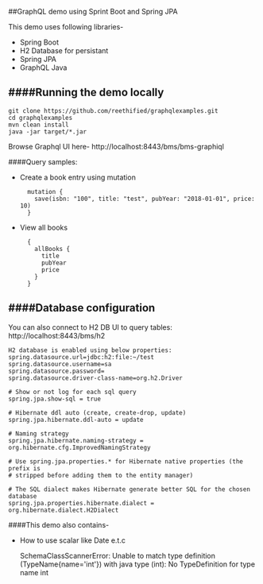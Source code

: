 ##GraphQL demo using Sprint Boot and Spring JPA

This demo uses following libraries-

- Spring Boot
- H2 Database for persistant
- Spring JPA
- GraphQL Java

####Running the demo locally
----------------------------

    git clone https://github.com/reethified/graphqlexamples.git
    cd graphqlexamples
    mvn clean install
    java -jar target/*.jar
    
Browse Graphql UI here- http://localhost:8443/bms/bms-graphiql

####Query samples:

- Create a book entry using mutation

        mutation {
          save(isbn: "100", title: "test", pubYear: "2018-01-01", price: 10)
        }
    
- View all books 

        {
          allBooks {
            title
            pubYear
            price
          }
        }


####Database configuration
-------------------------


You can also connect to H2 DB UI to query tables:  http://localhost:8443/bms/h2

    H2 database is enabled using below properties:
    spring.datasource.url=jdbc:h2:file:~/test
    spring.datasource.username=sa
    spring.datasource.password=
    spring.datasource.driver-class-name=org.h2.Driver
    
    # Show or not log for each sql query
    spring.jpa.show-sql = true
    
    # Hibernate ddl auto (create, create-drop, update)
    spring.jpa.hibernate.ddl-auto = update
    
    # Naming strategy
    spring.jpa.hibernate.naming-strategy = org.hibernate.cfg.ImprovedNamingStrategy
    
    # Use spring.jpa.properties.* for Hibernate native properties (the prefix is
    # stripped before adding them to the entity manager)
    
    # The SQL dialect makes Hibernate generate better SQL for the chosen database
    spring.jpa.properties.hibernate.dialect = org.hibernate.dialect.H2Dialect


####This demo also contains-
- How to use scalar like Date e.t.c

    SchemaClassScannerError: Unable to match type definition (TypeName{name='int'}) with java type (int): No TypeDefinition for type name int


